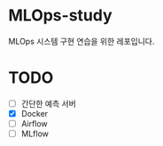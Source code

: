 # MLOps-study
MLOps 시스템 구현 연습을 위한 레포입니다.

# TODO
- [ ] 간단한 예측 서버
- [x] Docker
- [ ] Airflow
- [ ] MLflow